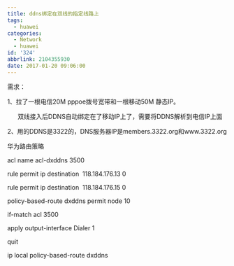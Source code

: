 ```yaml
---
title: ddns绑定在双线的指定线路上
tags:
  - huawei
categories:
  - Network
  - huawei
id: '324'
abbrlink: 2104355930
date: 2017-01-20 09:06:00
---
```


需求：

1、拉了一根电信20M pppoe拨号宽带和一根移动50M 静态IP。  

      双线接入后DDNS自动绑定在了移动IP上了，需要将DDNS解析到电信IP上面

2、用的DDNS是3322的，DNS服务器IP是members.3322.org和www.3322.org

  

华为路由策略

acl name acl-dxddns 3500

rule permit ip destination  118.184.176.13 0

rule permit ip destination  118.184.176.15 0

  

policy-based-route dxddns permit node 10

if-match acl 3500

apply output-interface Dialer 1

quit

  

ip local policy-based-route dxddns